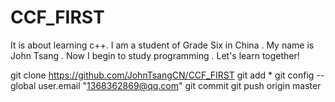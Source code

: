 # CCF_FIRST
It is about learning c++.
I am a student of Grade Six in China . My name is John Tsang . Now I begin to study programming . Let's learn together!



git clone https://github.com/JohnTsangCN/CCF_FIRST
git add *
git config --global user.email "1368362869@qq.com"
git commit 
git push origin master